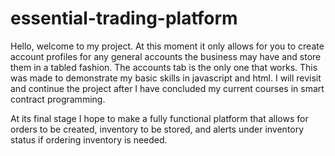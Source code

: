 # essential-trading-platform

Hello, welcome to my project. At this moment it only allows for you to create account profiles for any general accounts the business may have
and store them in a tabled fashion. The accounts tab is the only one that works. This was made to demonstrate my basic skills in javascript and
html. I will revisit and continue the project after I have concluded my current courses in smart contract programming. 

At its final stage I hope to make a fully functional platform that allows for orders to be created, inventory to be stored, and alerts under inventory status
if ordering inventory is needed. 
